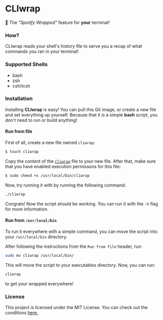 # CLIwrap
🎉 The *"Spotify Wrapped"* feature for **your** terminal!

### How?
CLIwrap reads your shell's history file to serve you a recap of what commands you ran in your terminal!

### Supported Shells
- bash
- zsh
- csh/tcsh

### Installation
Installing **CLIwrap** is easy! You can pull this Git image, or create a new file and set everything up yourself. Because that it is a simple **bash** script, you don't need to run or build anything!

#### Run from file
First of all, create a new file named `cliwrap`:

```bash
$ touch cliwrap
```

Copy the content of the [`cliwrap`](CLIWRAP) file to your new file. After that, make sure that you have enabled execution permissons for this file:

```bash
$ sudo chmod +x /usr/local/bin/cliwrap
```

Now, try running it with by running the following command:

```bash
./cliwrap
```

Congrats! Now the script should be working. You can run it with the `-h` flag for more information.

#### Run from `/usr/local/bin`

To run it everywhere with a simple command, you can move the script into your `/usr/local/bin` directory.

After following the instructions from the `Run from file` header, run:

```bash
sudo mv cliwrap /usr/local/bin/
```

This will move the script to your executables directory. Now, you can run:

```bash
cliwrap
```

to get your wrapped everywhere!

### License
This project is licensed under the MIT License. You can check out the conditions [here.](LICENSE)
